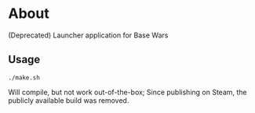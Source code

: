 # About
(Deprecated) Launcher application for Base Wars


## Usage
```
./make.sh
```
Will compile, but not work out-of-the-box;
Since publishing on Steam, the publicly available build was removed.



